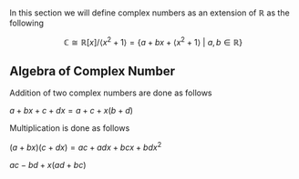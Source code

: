 In this section we will define complex numbers as an extension of $\mathbb{R}$ as the following

$$\mathbb{C} \cong \mathbb{R}[x] / \langle x^2+1 \rangle = \{a+bx+\langle x^2+1 \rangle\ | ~
a,b \in \mathbb{R} \}$$

## Algebra of Complex Number
Addition of two complex numbers are done as follows




$\displaystyle a + b x + c + d x = a + c + x \left(b + d\right)$



Multiplication is done as follows




$\displaystyle \left(a + b x\right) \left(c + d x\right) = a c + a d x + b c x + b d x^{2}$






$\displaystyle a c - b d + x \left(a d + b c\right)$


